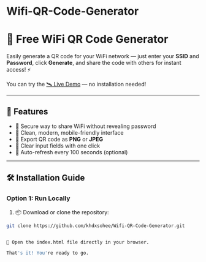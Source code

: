 # Wifi-QR-Code-Generator
# 📶 Free WiFi QR Code Generator

Easily generate a QR code for your WiFi network — just enter your **SSID** and **Password**, click **Generate**, and share the code with others for instant access! ⚡

You can try the [🛰️ Live Demo](https://freewifiqrcode.web.app/) — no installation needed!




---

## 🌟 Features

- 🔐 Secure way to share WiFi without revealing password
- 🎨 Clean, modern, mobile-friendly interface
- 📸 Export QR code as **PNG** or **JPEG**
- 🧹 Clear input fields with one click
- 🔁 Auto-refresh every 100 seconds (optional)

---

## 🛠️ Installation Guide

### Option 1: Run Locally

1. 📦 Download or clone the repository:

```bash
git clone https://github.com/khdxsohee/Wifi-QR-Code-Generator.git


🚀 Open the index.html file directly in your browser.

That's it! You're ready to go.
